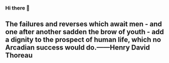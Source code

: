 ### Hi there 👋

<!--
**lucien925h7x3x/lucien925h7x3x** is a ✨ _special_ ✨ repository because its `README.md` (this file) appears on your GitHub profile.

Here are some ideas to get you started:

- 🔭 I’m currently working on ...
- 🌱 I’m currently learning ...
- 👯 I’m looking to collaborate on ...
- 🤔 I’m looking for help with ...
- 💬 Ask me about ...
- 📫 How to reach me: ...
- 😄 Pronouns: ...
- ⚡ Fun fact: ...
-->
## The failures and reverses which await men - and one after another sadden the brow of youth - add a dignity to the prospect of human life, which no Arcadian success would do.——Henry David Thoreau
